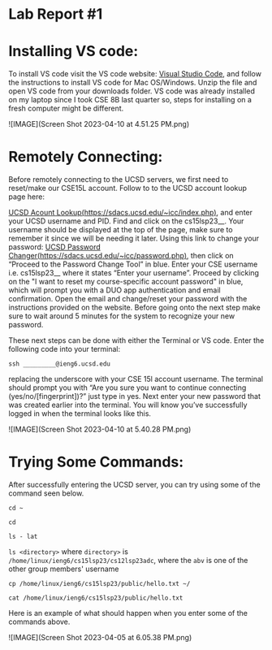 # Lab Report #1

# Installing VS code:

To install VS code visit the VS code website: [Visual Studio Code](https://code.visualstudio.com/), and follow the instructions to install VS code for Mac OS/Windows. 
Unzip the file and open VS code from your downloads folder. VS code was already installed on my laptop since I took CSE 8B last quarter so, steps 
for installing on a fresh computer might be different. 

![IMAGE](Screen Shot 2023-04-10 at 4.51.25 PM.png) 

# Remotely Connecting: 

Before remotely connecting to the UCSD servers, we first need to reset/make our CSE15L account. Follow to to the UCSD account lookup page here: 

[UCSD Acount Lookup(https://sdacs.ucsd.edu/~icc/index.php)](https://sdacs.ucsd.edu/~icc/index.php), and enter your UCSD username and PID. Find and click on the cs15lsp23__. Your username should be displayed 
at the top of the page, make sure to remember it since we will be needing it later. Using this link to change your password: [UCSD Password Changer(https://sdacs.ucsd.edu/~icc/password.php)](https://sdacs.ucsd.edu/~icc/password.php), 
then click on “Proceed to the Password Change Tool” in blue. Enter your CSE username i.e. cs15lsp23__ where 
it states “Enter your username”. Proceed by clicking on the "I want to reset my course-specific account password" in blue, which will prompt you with a 
DUO app authentication and email confirmation. Open the email and change/reset your password with the instructions provided on the website. Before going 
onto the next step make sure to wait around 5 minutes for the system to recognize your new password.

These next steps can be done with either the Terminal or VS code. Enter the following code into your terminal: 

    ssh _________@ieng6.ucsd.edu

replacing the underscore with your CSE 15l account username. The terminal should prompt you with “Are you sure you want to continue connecting 
(yes/no/[fingerprint])?” just type in yes. Next enter your new password that was created earlier into the terminal. You will know you’ve successfully 
logged in when the terminal looks like this.

![IMAGE](Screen Shot 2023-04-10 at 5.40.28 PM.png)

# Trying Some Commands:

After successfully entering the UCSD server, you can try using some of the command seen below. 

`cd ~ `

`cd`

`ls - lat`

`ls <directory>` where `directory>` is `/home/linux/ieng6/cs15lsp23/cs12lsp23adc`, where the `abv` is one of the other group members' username

`cp /home/linux/ieng6/cs15lsp23/public/hello.txt ~/`

`cat /home/linux/ieng6/cs15lsp23/public/hello.txt`


Here is an example of what should happen when you enter some of the commands above. 

![IMAGE](Screen Shot 2023-04-05 at 6.05.38 PM.png)
